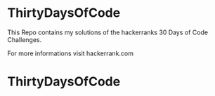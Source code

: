 # ThirtyDaysOfCode

This Repo contains my solutions of the hackerranks 30 Days of Code Challenges.

For more informations visit hackerrank.com

# ThirtyDaysOfCode

